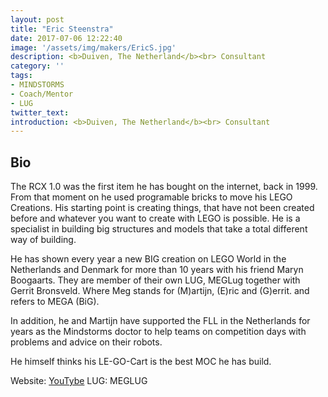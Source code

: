 ```yaml
---
layout: post
title: "Eric Steenstra"
date: 2017-07-06 12:22:40
image: '/assets/img/makers/EricS.jpg'
description: <b>Duiven, The Netherland</b><br> Consultant
category: ''
tags:
- MINDSTORMS
- Coach/Mentor
- LUG
twitter_text:
introduction: <b>Duiven, The Netherland</b><br> Consultant
---
```




## Bio

The RCX 1.0 was the first item he has bought on the internet, back in 1999. From that moment on he used programable bricks to move his LEGO Creations. His starting point is creating things, that have not been created before and whatever you want to create with LEGO is possible. He is a specialist in building big structures and models that take a total different way of building. 
 
He has shown every year a new BIG creation on LEGO World in the Netherlands and Denmark for more than 10 years with his friend Maryn Boogaarts. 
They are member of their own LUG, MEGLug together with Gerrit Bronsveld. Where Meg stands for (M)artijn, (E)ric and (G)errit. and refers to MEGA (BiG).

In addition, he and Martijn have supported the FLL in the Netherlands for years as the Mindstorms doctor to help teams on competition days with problems and advice on their robots.

He himself thinks his LE-GO-Cart is the best MOC he has build.


Website: [YouTybe](https://www.youtube.com/user/esrtiece/videos) 
LUG: MEGLUG